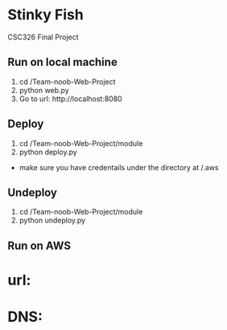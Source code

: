 # Stinky Fish
CSC326 Final Project

## Run on local machine
1. cd /Team-noob-Web-Project
1. python web.py
1. Go to url: http://localhost:8080

## Deploy
1. cd /Team-noob-Web-Project/module
1. python deploy.py
- make sure you have credentails under the directory at /.aws

## Undeploy
1. cd /Team-noob-Web-Project/module
1. python undeploy.py

## Run on AWS
# url: 
# DNS: 
